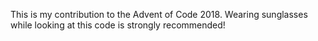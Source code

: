 This is my contribution to the Advent of Code 2018. Wearing sunglasses while looking at this code is strongly recommended! 
